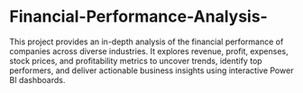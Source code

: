 # Financial-Performance-Analysis-
This project provides an in-depth analysis of the financial performance of companies across diverse industries. It explores revenue, profit, expenses, stock prices, and profitability metrics to uncover trends, identify top performers, and deliver actionable business insights using interactive Power BI dashboards.
